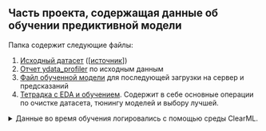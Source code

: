## Часть проекта, содержащая данные об обучении предиктивной модели

Папка содержит следующие файлы:
1. [Исходный датасет](https://github.com/adtsvetkov/menstrual_cycle_calendar/blob/main/ML/menstrual_cycle_data.csv) ([[источник](https://epublications.marquette.edu/data_nfp/7/)])
2. [Отчет ydata_profiler](https://github.com/adtsvetkov/menstrual_cycle_calendar/blob/main/ML/data_profiler_report.html) по исходным данным
3. [Файл обученной модели](https://github.com/adtsvetkov/menstrual_cycle_calendar/blob/main/ML/best_model.pkl) для последующей загрузки на сервер и предсказаний
4. [Тетрадка с EDA и обучением](https://github.com/adtsvetkov/menstrual_cycle_calendar/blob/main/ML/team_project_ML.ipynb). Содержит в себе основные операции по очистке датасета, тюнингу моделей и выбору лучшей.

<details><summary> Данные во время обучения логировались с помощью среды ClearML. </summary>

В конфигурации задачи содержится информация о параметрах обучения модели.
<img width="989" alt="image" src="https://github.com/user-attachments/assets/1684f217-dcb2-40ee-b4e4-e17fe74c4ce8" />

С помощью артефактов были сохранены файлы лучших моделей.
<img width="989" alt="image" src="https://github.com/user-attachments/assets/f2c62eea-ff4f-4cb5-aa99-5edc89feb69e" />

Во вкладке "scalars" сохранена 
</details>
